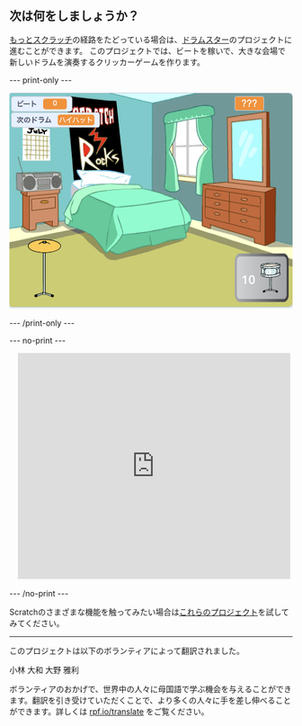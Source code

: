 ## 次は何をしましょうか？

[もっとスクラッチ](https://projects.raspberrypi.org/ja-JP/raspberrypi/more-scratch)の経路をたどっている場合は、[ドラムスター](https://projects.raspberrypi.org/ja-JP/projects/drum-star)のプロジェクトに進むことができます。 このプロジェクトでは、ビートを稼いで、大きな会場で新しいドラムを演奏するクリッカーゲームを作ります。

--- print-only ---

![完成したドラムスタープロジェクトのステージビュー。](images/drum-star.png)

--- /print-only ---

--- no-print ---

<div class="scratch-preview" style="margin-left: 15px;">
  <iframe allowtransparency="true" width="485" height="402" src="https://scratch.mit.edu/projects/embed/522323676/?autostart=false" frameborder="0"></iframe>
</div>

--- /no-print ---

Scratchのさまざまな機能を触ってみたい場合は[これらのプロジェクト](https://projects.raspberrypi.org/ja-JP/projects?software%5B%5D=scratch&curriculum%5B%5D=%201)を試してみてください。

***
このプロジェクトは以下のボランティアによって翻訳されました。

小林 大和
大野 雅利

ボランティアのおかげで、世界中の人々に母国語で学ぶ機会を与えることができます。翻訳を引き受けていただくことで、より多くの人々に手を差し伸べることができます。詳しくは [rpf.io/translate](https://rpf.io/translate) をご覧ください。
